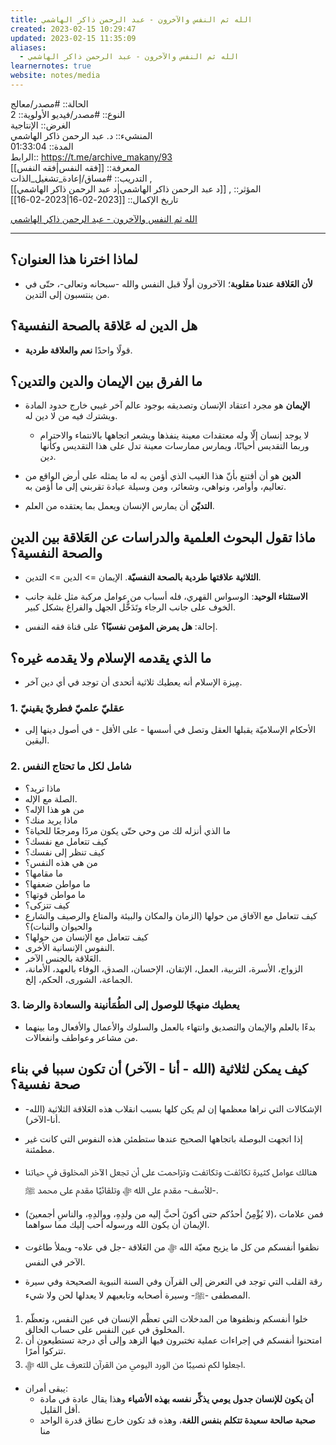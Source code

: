 ```yaml
---
title: الله ثم النفس والآخرون - عبد الرحمن ذاكر الهاشمي
created: 2023-02-15 10:29:47
updated: 2023-02-15 11:35:09
aliases:
  - الله ثم النفس والآخرون - عبد الرحمن ذاكر الهاشمي
learnernotes: true
website: notes/media
---
```


الحالة:: #مصدر/معالج  
النوع:: #مصدر/فيديو
اﻷولوية:: 2  
الغرض:: الإنتاجية  
المنشيء:: د. عبد الرحمن ذاكر الهاشمي  
المدة:: 01:33:04  
الرابط:: <https://t.me/archive_makany/93>  
المعرفة:: [[فقه النفس|فقه النفس]]  
التدريب:: #مساق/إعادة_تشغيل_الذات ,  
المؤثر:: , [[د عبد الرحمن ذاكر الهاشمي|د عبد الرحمن ذاكر الهاشمي]]  
تاريخ اﻹكمال:: [[2023-02-16|2023-02-16]]

[الله ثم النفس والآخرون - عبد الرحمن ذاكر الهاشمي](https://t.me/archive_makany/93)

---

## لماذا اخترنا هذا العنوان؟

- **ﻷن العَلاقة عندنا مقلوبة**؛ الآخرون أولًا قبل النفس والله -سبحانه وتعالى-، حتّى في من ينتسبون إلى التدين.

## هل الدين له عَلاقة بالصحة النفسية؟

- قولًا واحدًا **نعم والعلاقة طردية**.

## ما الفرق بين الإيمان والدين والتدين؟

- **الإيمان** هو مجرد اعتقاد الإنسان وتصديقه بوجود عالم آخر غيبي خارج حدود المادة ويشترك فيه من لا دين له.
  - لا يوجد إنسان إلّا وله معتقدات معينة ينفذها ويشعر اتجاهها بالانتماء والاحترام وربما التقديس أحيانًا، ويمارس ممارسات معينة تدل على هذا التقديس وكأنها دين.
- **الدين** هو أن أقتنع بأنّ هذا الغيب الذي أؤمن به له ما يمثله على أرض الواقع من تعاليم، وأوامر، ونواهي، وشعائر، ومن وسيلة عبادة تقربني إلى ما أؤمن به.

- **التديّن** أن يمارس الإنسان ويعمل بما يعتقده من العلم.

## ماذا تقول البحوث العلمية والدراسات عن العَلاقة بين الدين والصحة النفسية؟

- **الثلاثية علاقتها طردية بالصحة النفسيّة**. اﻹيمان => الدين => التدين.

- **الاستثناء الوحيد**: الوسواس القهري، فله أسباب من عوامل مركبة مثل غلبة جانب الخوف على جانب الرجاء وتَدَخُّل الجهل والفراغ بشكل كبير.

- إحالة: **هل يمرض المؤمن نفسيًا؟** على قناة فقه النفس.

## ما الذي يقدمه الإسلام ولا يقدمه غيره؟

- مِيزة الإسلام أنه يعطيك ثلاثية أتحدى أن توجد في أي دين آخر.

### 1. عقليّ علميّ فطريّ يقينيّ

- الأحكام الإسلاميّة يقبلها العقل وتصل في أسسها - على الأقل - في أصول دينها إلى اليقين.

### 2. شامل لكل ما تحتاج النفس

- ماذا تريد؟
- الصلة مع الإله.
- من هو هذا الإله؟
- ماذا يريد منك؟
- ما الذي أنزله لك من وحي حتّى يكون مردًا ومرجعًا للحياة؟
- كيف تتعامل مع نفسك؟
- كيف تنظر إلى نفسك؟
- من هي هذه النفس؟
- ما مقامها؟
- ما مواطن ضعفها؟
- ما مواطن قوتها؟
- كيف تتزكى؟
- كيف تتعامل مع الآفاق من حولها (الزمان والمكان والبيئة والمتاع والرصيف والشارع والحيوان والنبات)؟
- كيف تتعامل مع الإنسان من حولها؟
- النفوس الإنسانية الأخرى.
- العَلاقة بالجنس الآخر.
- الزواج، الأسرة، التربية، العمل، الإتقان، الإحسان، الصدق، الوفاء بالعهد، الأمانة، الجماعة، الشورى، الحكم، إلخ.

### 3. يعطيك منهجًا للوصول إلى الطُمَأنينة والسعادة والرضا

- بدءًا بالعلم والإيمان والتصديق وانتهاء بالعمل والسلوك والأعمال والأفعال وما بينهما من مشاعر وعواطف وانفعالات.

## كيف يمكن لثلاثية (الله - أنا - الآخر) أن تكون سببا في بناء صحة نفسية؟

- الإشكالات التي نراها معظمها إن لم يكن كلها بسبب انقلاب هذه العَلاقة الثلاثية (الله-أنا-الآخر).

- إذا اتجهت البوصلة باتجاهها الصحيح عندها ستطمئن هذه النفوس التي كانت غير مطمئنة.

- هنالك عوامل كثيرة تكاثفت وتكاتفت وتزاحمت على أن تجعل الآخر المخلوق في حياتنا -للأسف- مقدم على الله ﷻ وتلقائيًا مقدم على محمد ﷺ.

- (لا يُؤْمِنُ أحدُكم حتى أكونَ أحبَّ إليه من ولدِهِ، ووالدِهِ، والناسِ أجمعينَ)، فمن علامات الإيمان أن يكون الله ورسوله أحب إليك مما سواهما.

- نظفوا أنفسكم من كل ما يزيح معيّة الله ﷻ من العَلاقة -جل في علاه- ويملأ طاغوت الآخر في النفس.

- رقة القلب التي توجد في التعرض إلى القرآن وفي السنة النبوية الصحيحة وفي سيرة المصطفى -ﷺ- وسيرة أصحابه وتابعيهم لا يعدلها لحن ولا شيء.

1. خلوا أنفسكم ونظفوها من المدخلات التي تعظْم الإنسان في عين النفس، وتعظّم المخلوق في عين النفس على حساب الخالق.
2. امتحنوا أنفسكم في إجراءات عملية تختبرون فيها الزهد وإلى أي درجة تستطيعون أن تتركوا أمرًا.
3. اجعلوا لكم نصيبًا من الورد اليومي من القرآن للتعرف على الله ﷻ.

- يبقى أمران:
  - **أن يكون للإنسان جدول يومي يذكِّر نفسه بهذه الأشياء** وهذا يقال عادة في مادة أقل القليل.
  - **صحبة صالحة سعيدة تتكلم بنفس اللغة**، وهذه قد تكون خارج نطاق قدرة الواحد منا
